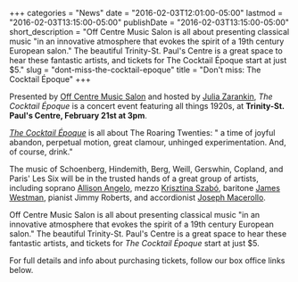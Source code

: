 +++
categories = "News"
date = "2016-02-03T12:01:00-05:00"
lastmod = "2016-02-03T13:15:00-05:00"
publishDate = "2016-02-03T13:15:00-05:00"
short_description = "Off Centre Music Salon is all about presenting classical music &quot;in an innovative atmosphere that evokes the spirit of a 19th century European salon.&quot; The beautiful Trinity-St. Paul&#039;s Centre is a great space to hear these fantastic artists, and tickets for The Cocktail Époque start at just $5."
slug = "dont-miss-the-cocktail-epoque"
title = "Don&#039;t miss: The Cocktail Époque"
+++

Presented by [Off Centre Music Salon](/scene/people/off-centre-music-salon/) and hosted by [Julia Zarankin](http://offcentremusic.com/wp/?staff=julia-zarankin), *The Cocktail Époque* is a concert event featuring all things 1920s, at **Trinity-St. Paul's Centre, February 21st at 3pm**. 

[*The Cocktail Époque*](http://offcentremusic.com/wp/?event=the-cocktail-epoque&event_date=2016-02-21) is all about The Roaring Twenties: " a time of joyful abandon, perpetual motion, great clamour, unhinged experimentation. And, of course, drink." 

The music of Schoenberg, Hindemith, Berg, Weill, Gerswhin, Copland, and Paris' Les Six will be in the trusted hands of a great group of artists, including soprano [Allison Angelo](/scene/people/allison-angelo/), mezzo [Krisztina Szabó](/talking-with-singers-krisztina-szabo/), baritone [James Westman](/spotlight-on-james-westman/), pianist Jimmy Roberts, and accordionist [Joseph Macerollo](/squeezebox-at-soundstreams/). 

Off Centre Music Salon is all about presenting classical music "in an innovative atmosphere that evokes the spirit of a 19th century European salon." The beautiful Trinity-St. Paul's Centre is a great space to hear these fantastic artists, and tickets for *The Cocktail Époque* start at just $5.

For full details and info about purchasing tickets, follow our box office links below.
